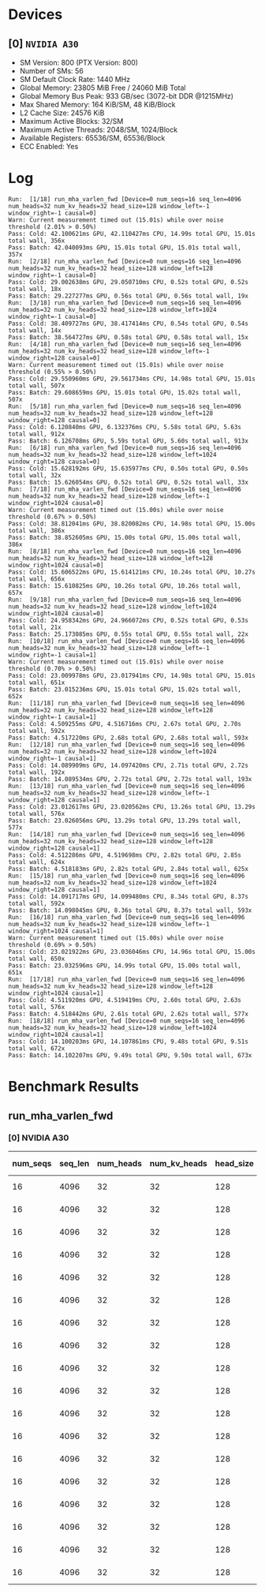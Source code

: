# Devices

## [0] `NVIDIA A30`
* SM Version: 800 (PTX Version: 800)
* Number of SMs: 56
* SM Default Clock Rate: 1440 MHz
* Global Memory: 23805 MiB Free / 24060 MiB Total
* Global Memory Bus Peak: 933 GB/sec (3072-bit DDR @1215MHz)
* Max Shared Memory: 164 KiB/SM, 48 KiB/Block
* L2 Cache Size: 24576 KiB
* Maximum Active Blocks: 32/SM
* Maximum Active Threads: 2048/SM, 1024/Block
* Available Registers: 65536/SM, 65536/Block
* ECC Enabled: Yes

# Log

```
Run:  [1/18] run_mha_varlen_fwd [Device=0 num_seqs=16 seq_len=4096 num_heads=32 num_kv_heads=32 head_size=128 window_left=-1 window_right=-1 causal=0]
Warn: Current measurement timed out (15.01s) while over noise threshold (2.01% > 0.50%)
Pass: Cold: 42.100621ms GPU, 42.110427ms CPU, 14.99s total GPU, 15.01s total wall, 356x 
Pass: Batch: 42.040093ms GPU, 15.01s total GPU, 15.01s total wall, 357x
Run:  [2/18] run_mha_varlen_fwd [Device=0 num_seqs=16 seq_len=4096 num_heads=32 num_kv_heads=32 head_size=128 window_left=128 window_right=-1 causal=0]
Pass: Cold: 29.002638ms GPU, 29.050710ms CPU, 0.52s total GPU, 0.52s total wall, 18x 
Pass: Batch: 29.227277ms GPU, 0.56s total GPU, 0.56s total wall, 19x
Run:  [3/18] run_mha_varlen_fwd [Device=0 num_seqs=16 seq_len=4096 num_heads=32 num_kv_heads=32 head_size=128 window_left=1024 window_right=-1 causal=0]
Pass: Cold: 38.409727ms GPU, 38.417414ms CPU, 0.54s total GPU, 0.54s total wall, 14x 
Pass: Batch: 38.564727ms GPU, 0.58s total GPU, 0.58s total wall, 15x
Run:  [4/18] run_mha_varlen_fwd [Device=0 num_seqs=16 seq_len=4096 num_heads=32 num_kv_heads=32 head_size=128 window_left=-1 window_right=128 causal=0]
Warn: Current measurement timed out (15.01s) while over noise threshold (0.55% > 0.50%)
Pass: Cold: 29.550960ms GPU, 29.561734ms CPU, 14.98s total GPU, 15.01s total wall, 507x 
Pass: Batch: 29.608659ms GPU, 15.01s total GPU, 15.02s total wall, 507x
Run:  [5/18] run_mha_varlen_fwd [Device=0 num_seqs=16 seq_len=4096 num_heads=32 num_kv_heads=32 head_size=128 window_left=128 window_right=128 causal=0]
Pass: Cold: 6.120840ms GPU, 6.132376ms CPU, 5.58s total GPU, 5.63s total wall, 912x 
Pass: Batch: 6.126708ms GPU, 5.59s total GPU, 5.60s total wall, 913x
Run:  [6/18] run_mha_varlen_fwd [Device=0 num_seqs=16 seq_len=4096 num_heads=32 num_kv_heads=32 head_size=128 window_left=1024 window_right=128 causal=0]
Pass: Cold: 15.628192ms GPU, 15.635977ms CPU, 0.50s total GPU, 0.50s total wall, 32x 
Pass: Batch: 15.626054ms GPU, 0.52s total GPU, 0.52s total wall, 33x
Run:  [7/18] run_mha_varlen_fwd [Device=0 num_seqs=16 seq_len=4096 num_heads=32 num_kv_heads=32 head_size=128 window_left=-1 window_right=1024 causal=0]
Warn: Current measurement timed out (15.00s) while over noise threshold (0.67% > 0.50%)
Pass: Cold: 38.812041ms GPU, 38.820082ms CPU, 14.98s total GPU, 15.00s total wall, 386x 
Pass: Batch: 38.852605ms GPU, 15.00s total GPU, 15.00s total wall, 386x
Run:  [8/18] run_mha_varlen_fwd [Device=0 num_seqs=16 seq_len=4096 num_heads=32 num_kv_heads=32 head_size=128 window_left=128 window_right=1024 causal=0]
Pass: Cold: 15.606522ms GPU, 15.614121ms CPU, 10.24s total GPU, 10.27s total wall, 656x 
Pass: Batch: 15.610825ms GPU, 10.26s total GPU, 10.26s total wall, 657x
Run:  [9/18] run_mha_varlen_fwd [Device=0 num_seqs=16 seq_len=4096 num_heads=32 num_kv_heads=32 head_size=128 window_left=1024 window_right=1024 causal=0]
Pass: Cold: 24.958342ms GPU, 24.966072ms CPU, 0.52s total GPU, 0.53s total wall, 21x 
Pass: Batch: 25.173085ms GPU, 0.55s total GPU, 0.55s total wall, 22x
Run:  [10/18] run_mha_varlen_fwd [Device=0 num_seqs=16 seq_len=4096 num_heads=32 num_kv_heads=32 head_size=128 window_left=-1 window_right=-1 causal=1]
Warn: Current measurement timed out (15.01s) while over noise threshold (0.70% > 0.50%)
Pass: Cold: 23.009978ms GPU, 23.017941ms CPU, 14.98s total GPU, 15.01s total wall, 651x 
Pass: Batch: 23.015236ms GPU, 15.01s total GPU, 15.02s total wall, 652x
Run:  [11/18] run_mha_varlen_fwd [Device=0 num_seqs=16 seq_len=4096 num_heads=32 num_kv_heads=32 head_size=128 window_left=128 window_right=-1 causal=1]
Pass: Cold: 4.509255ms GPU, 4.516716ms CPU, 2.67s total GPU, 2.70s total wall, 592x 
Pass: Batch: 4.517220ms GPU, 2.68s total GPU, 2.68s total wall, 593x
Run:  [12/18] run_mha_varlen_fwd [Device=0 num_seqs=16 seq_len=4096 num_heads=32 num_kv_heads=32 head_size=128 window_left=1024 window_right=-1 causal=1]
Pass: Cold: 14.089909ms GPU, 14.097420ms CPU, 2.71s total GPU, 2.72s total wall, 192x 
Pass: Batch: 14.089534ms GPU, 2.72s total GPU, 2.72s total wall, 193x
Run:  [13/18] run_mha_varlen_fwd [Device=0 num_seqs=16 seq_len=4096 num_heads=32 num_kv_heads=32 head_size=128 window_left=-1 window_right=128 causal=1]
Pass: Cold: 23.012617ms GPU, 23.020562ms CPU, 13.26s total GPU, 13.29s total wall, 576x 
Pass: Batch: 23.026056ms GPU, 13.29s total GPU, 13.29s total wall, 577x
Run:  [14/18] run_mha_varlen_fwd [Device=0 num_seqs=16 seq_len=4096 num_heads=32 num_kv_heads=32 head_size=128 window_left=128 window_right=128 causal=1]
Pass: Cold: 4.512286ms GPU, 4.519698ms CPU, 2.82s total GPU, 2.85s total wall, 624x 
Pass: Batch: 4.518183ms GPU, 2.82s total GPU, 2.84s total wall, 625x
Run:  [15/18] run_mha_varlen_fwd [Device=0 num_seqs=16 seq_len=4096 num_heads=32 num_kv_heads=32 head_size=128 window_left=1024 window_right=128 causal=1]
Pass: Cold: 14.091717ms GPU, 14.099480ms CPU, 8.34s total GPU, 8.37s total wall, 592x 
Pass: Batch: 14.098045ms GPU, 8.36s total GPU, 8.37s total wall, 593x
Run:  [16/18] run_mha_varlen_fwd [Device=0 num_seqs=16 seq_len=4096 num_heads=32 num_kv_heads=32 head_size=128 window_left=-1 window_right=1024 causal=1]
Warn: Current measurement timed out (15.00s) while over noise threshold (0.69% > 0.50%)
Pass: Cold: 23.021922ms GPU, 23.036046ms CPU, 14.96s total GPU, 15.00s total wall, 650x 
Pass: Batch: 23.032596ms GPU, 14.99s total GPU, 15.00s total wall, 651x
Run:  [17/18] run_mha_varlen_fwd [Device=0 num_seqs=16 seq_len=4096 num_heads=32 num_kv_heads=32 head_size=128 window_left=128 window_right=1024 causal=1]
Pass: Cold: 4.511920ms GPU, 4.519419ms CPU, 2.60s total GPU, 2.63s total wall, 576x 
Pass: Batch: 4.518442ms GPU, 2.61s total GPU, 2.62s total wall, 577x
Run:  [18/18] run_mha_varlen_fwd [Device=0 num_seqs=16 seq_len=4096 num_heads=32 num_kv_heads=32 head_size=128 window_left=1024 window_right=1024 causal=1]
Pass: Cold: 14.100203ms GPU, 14.107861ms CPU, 9.48s total GPU, 9.51s total wall, 672x 
Pass: Batch: 14.102207ms GPU, 9.49s total GPU, 9.50s total wall, 673x
```

# Benchmark Results

## run_mha_varlen_fwd

### [0] NVIDIA A30

| num_seqs | seq_len | num_heads | num_kv_heads | head_size | window_left | window_right | causal |  Q Tensor   |  K Tensor   |  V Tensor   |   Output    | Tokens |  Est. FLOPS   | Memory Usage | Samples | CPU Time  | Noise | GPU Time  | Noise | Elem/s  | GlobalMem BW | BWUtil | Samples | Batch GPU |
|----------|---------|-----------|--------------|-----------|-------------|--------------|--------|-------------|-------------|-------------|-------------|--------|---------------|--------------|---------|-----------|-------|-----------|-------|---------|--------------|--------|---------|-----------|
|       16 |    4096 |        32 |           32 |       128 |          -1 |           -1 |      0 | 512.000 MiB | 512.000 MiB | 512.000 MiB | 512.000 MiB |  65536 | 2199023255552 |         2048 |    356x | 42.110 ms | 2.02% | 42.101 ms | 2.01% |  1.557M |  51.008 GB/s |  5.47% |    357x | 42.040 ms |
|       16 |    4096 |        32 |           32 |       128 |         128 |           -1 |      0 | 512.000 MiB | 512.000 MiB | 512.000 MiB | 512.000 MiB |  65536 | 2199023255552 |         2048 |     18x | 29.051 ms | 0.64% | 29.003 ms | 0.18% |  2.260M |  74.044 GB/s |  7.94% |     19x | 29.227 ms |
|       16 |    4096 |        32 |           32 |       128 |        1024 |           -1 |      0 | 512.000 MiB | 512.000 MiB | 512.000 MiB | 512.000 MiB |  65536 | 2199023255552 |         2048 |     14x | 38.417 ms | 0.25% | 38.410 ms | 0.25% |  1.706M |  55.910 GB/s |  5.99% |     15x | 38.565 ms |
|       16 |    4096 |        32 |           32 |       128 |          -1 |          128 |      0 | 512.000 MiB | 512.000 MiB | 512.000 MiB | 512.000 MiB |  65536 | 2199023255552 |         2048 |    507x | 29.562 ms | 0.57% | 29.551 ms | 0.55% |  2.218M |  72.671 GB/s |  7.79% |    507x | 29.609 ms |
|       16 |    4096 |        32 |           32 |       128 |         128 |          128 |      0 | 512.000 MiB | 512.000 MiB | 512.000 MiB | 512.000 MiB |  65536 | 2199023255552 |         2048 |    912x |  6.132 ms | 2.04% |  6.121 ms | 0.70% | 10.707M | 350.848 GB/s | 37.60% |    913x |  6.127 ms |
|       16 |    4096 |        32 |           32 |       128 |        1024 |          128 |      0 | 512.000 MiB | 512.000 MiB | 512.000 MiB | 512.000 MiB |  65536 | 2199023255552 |         2048 |     32x | 15.636 ms | 0.50% | 15.628 ms | 0.49% |  4.193M | 137.411 GB/s | 14.73% |     33x | 15.626 ms |
|       16 |    4096 |        32 |           32 |       128 |          -1 |         1024 |      0 | 512.000 MiB | 512.000 MiB | 512.000 MiB | 512.000 MiB |  65536 | 2199023255552 |         2048 |    386x | 38.820 ms | 0.67% | 38.812 ms | 0.67% |  1.689M |  55.330 GB/s |  5.93% |    386x | 38.853 ms |
|       16 |    4096 |        32 |           32 |       128 |         128 |         1024 |      0 | 512.000 MiB | 512.000 MiB | 512.000 MiB | 512.000 MiB |  65536 | 2199023255552 |         2048 |    656x | 15.614 ms | 0.54% | 15.607 ms | 0.54% |  4.199M | 137.602 GB/s | 14.75% |    657x | 15.611 ms |
|       16 |    4096 |        32 |           32 |       128 |        1024 |         1024 |      0 | 512.000 MiB | 512.000 MiB | 512.000 MiB | 512.000 MiB |  65536 | 2199023255552 |         2048 |     21x | 24.966 ms | 0.06% | 24.958 ms | 0.05% |  2.626M |  86.043 GB/s |  9.22% |     22x | 25.173 ms |
|       16 |    4096 |        32 |           32 |       128 |          -1 |           -1 |      1 | 512.000 MiB | 512.000 MiB | 512.000 MiB | 512.000 MiB |  65536 | 2199023255552 |         2048 |    651x | 23.018 ms | 0.70% | 23.010 ms | 0.70% |  2.848M |  93.328 GB/s | 10.00% |    652x | 23.015 ms |
|       16 |    4096 |        32 |           32 |       128 |         128 |           -1 |      1 | 512.000 MiB | 512.000 MiB | 512.000 MiB | 512.000 MiB |  65536 | 2199023255552 |         2048 |    592x |  4.517 ms | 0.74% |  4.509 ms | 0.72% | 14.534M | 476.239 GB/s | 51.04% |    593x |  4.517 ms |
|       16 |    4096 |        32 |           32 |       128 |        1024 |           -1 |      1 | 512.000 MiB | 512.000 MiB | 512.000 MiB | 512.000 MiB |  65536 | 2199023255552 |         2048 |    192x | 14.097 ms | 0.61% | 14.090 ms | 0.61% |  4.651M | 152.413 GB/s | 16.33% |    193x | 14.090 ms |
|       16 |    4096 |        32 |           32 |       128 |          -1 |          128 |      1 | 512.000 MiB | 512.000 MiB | 512.000 MiB | 512.000 MiB |  65536 | 2199023255552 |         2048 |    576x | 23.021 ms | 0.64% | 23.013 ms | 0.64% |  2.848M |  93.318 GB/s | 10.00% |    577x | 23.026 ms |
|       16 |    4096 |        32 |           32 |       128 |         128 |          128 |      1 | 512.000 MiB | 512.000 MiB | 512.000 MiB | 512.000 MiB |  65536 | 2199023255552 |         2048 |    624x |  4.520 ms | 0.76% |  4.512 ms | 0.74% | 14.524M | 475.919 GB/s | 51.00% |    625x |  4.518 ms |
|       16 |    4096 |        32 |           32 |       128 |        1024 |          128 |      1 | 512.000 MiB | 512.000 MiB | 512.000 MiB | 512.000 MiB |  65536 | 2199023255552 |         2048 |    592x | 14.099 ms | 0.62% | 14.092 ms | 0.61% |  4.651M | 152.393 GB/s | 16.33% |    593x | 14.098 ms |
|       16 |    4096 |        32 |           32 |       128 |          -1 |         1024 |      1 | 512.000 MiB | 512.000 MiB | 512.000 MiB | 512.000 MiB |  65536 | 2199023255552 |         2048 |    650x | 23.036 ms | 0.99% | 23.022 ms | 0.69% |  2.847M |  93.280 GB/s | 10.00% |    651x | 23.033 ms |
|       16 |    4096 |        32 |           32 |       128 |         128 |         1024 |      1 | 512.000 MiB | 512.000 MiB | 512.000 MiB | 512.000 MiB |  65536 | 2199023255552 |         2048 |    576x |  4.519 ms | 0.73% |  4.512 ms | 0.72% | 14.525M | 475.958 GB/s | 51.01% |    577x |  4.518 ms |
|       16 |    4096 |        32 |           32 |       128 |        1024 |         1024 |      1 | 512.000 MiB | 512.000 MiB | 512.000 MiB | 512.000 MiB |  65536 | 2199023255552 |         2048 |    672x | 14.108 ms | 0.62% | 14.100 ms | 0.62% |  4.648M | 152.302 GB/s | 16.32% |    673x | 14.102 ms |
